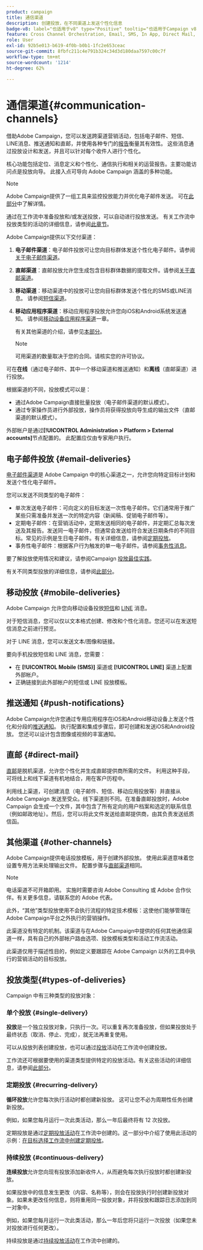 ```yaml
---
product: campaign
title: 通信渠道
description: 创建投放，在不同渠道上发送个性化信息
badge-v8: label="也适用于v8" type="Positive" tooltip="也适用于Campaign v8"
feature: Cross Channel Orchestration, Email, SMS, In App, Direct Mail, Push
role: User
exl-id: 92b5e013-b619-4f0b-b0b1-1fc2e653ceac
source-git-commit: 8fbfc211c4e791b324c34d3d180daa7597c00c7f
workflow-type: tm+mt
source-wordcount: '1214'
ht-degree: 62%

---
```


# 通信渠道{#communication-channels}

借助Adobe Campaign，您可以发送跨渠道营销活动，包括电子邮件、短信、LINE消息、推送通知和直邮，并使用各种专门的[报告](../../reporting/using/delivery-reports.md)衡量其有效性。 这些消息通过投放设计和发送，并且可以针对每个收件人进行个性化。

核心功能包括定位、消息定义和个性化、通信执行和相关的运营报告。主要功能访问点是投放向导。 此接入点可导向 Adobe Campaign 涵盖的多种功能。

>[!NOTE]
>
>Adobe Campaign提供了一组工具来监控投放能力并优化电子邮件发送。 可在[此部分](about-deliverability.md)中了解详情。

通过在工作流中准备投放和/或发送投放，可以自动进行投放发送。 有关工作流中投放类型的活动的详细信息，请参阅[此章节](../../workflow/using/about-action-activities.md)。

Adobe Campaign提供以下交付渠道：

1. **电子邮件渠道**：电子邮件投放可让您向目标群体发送个性化电子邮件。请参阅[关于电子邮件渠道](about-email-channel.md)。
1. **直邮渠道**：直邮投放允许您生成包含目标群体数据的提取文件。请参阅[关于直邮渠道](about-direct-mail-channel.md)。
1. **移动渠道**：移动渠道中的投放可让您向目标群体发送个性化的SMS或LINE消息。 请参阅[短信渠道](sms-channel.md)。
1. **移动应用程序渠道**：移动应用程序投放允许您向iOS和Android系统发送通知。 请参阅[移动设备应用程序渠道](about-mobile-app-channel.md)一章。

   有关其他渠道的介绍，请参见[本部分](#other-channels)。

   >[!NOTE]
   >
   >可用渠道的数量取决于您的合同。请核实您的许可协议。

可在&#x200B;**在线**（通过电子邮件、其中一个移动渠道和推送通知）和&#x200B;**离线**（直邮渠道）进行投放。

根据渠道的不同，投放模式可以是：

* 通过Adobe Campaign直接批量投放（电子邮件渠道的默认模式）。
* 通过专家操作员进行外部投放，操作员将获得投放向导生成的输出文件（直邮渠道的默认模式）。

外部帐户是通过&#x200B;**[!UICONTROL Administration > Platform > External accounts]**&#x200B;节点配置的。 此配置应仅由专家用户执行。

## 电子邮件投放 {#email-deliveries}

[电子邮件渠道](about-email-channel.md)是 Adobe Campaign 中的核心渠道之一，允许您向特定目标计划和发送个性化电子邮件。

您可以发送不同类型的电子邮件：

* 单次发送电子邮件：可向定义的目标发送一次性电子邮件。它们通常用于推广某些只需准备并发送一次的特定内容（新闻稿、促销电子邮件等）。
* 定期电子邮件：在营销活动中，定期发送相同的电子邮件，并定期汇总每次发送及其报告。发送同一电子邮件，但通常会发送给符合发送日期条件的不同目标。常见的示例是生日电子邮件。有关详细信息，请参阅[定期投放](../../workflow/using/recurring-delivery.md)。
* 事务性电子邮件：根据客户行为触发的单一电子邮件。请参阅[事务性消息](../../message-center/using/about-transactional-messaging.md)。

要了解投放使用情况和建议，请参阅Campaign [投放最佳实践](delivery-best-practices.md)。

有关不同类型投放的详细信息，请参阅[此部分](#types-of-deliveries)。

## 移动投放 {#mobile-deliveries}

Adobe Campaign 允许您向移动设备投放[短信](sms-channel.md)和 [LINE](line-channel.md) 消息。

对于短信消息，您可以仅以文本格式创建、修改和个性化消息。您还可以在发送短信消息之前进行预览。

对于 LINE 消息，您可以发送文本/图像和链接。

要向手机投放短信和 LINE 消息，您需要：

* 在 **[!UICONTROL Mobile (SMS)]** 渠道或 **[!UICONTROL LINE]** 渠道上配置外部帐户。
* 正确链接到此外部帐户的短信或 LINE 投放模板。

## 推送通知 {#push-notifications}

Adobe Campaign允许您通过专用应用程序在iOS和Android移动设备上发送个性化和分段的[推送通知](about-mobile-app-channel.md)。 执行配置和集成步骤后，即可创建和发送iOS和Android投放。 您还可以设计包含图像或视频的丰富通知。

## 直邮 {#direct-mail}

[直邮](about-direct-mail-channel.md)是脱机渠道，允许您个性化并生成直邮提供商所需的文件。 利用这种手段，可将线上和线下渠道有机地结合，用在客户历程中。

利用线上渠道，可创建消息（电子邮件、短信、移动应用投放等）并直接从 Adobe Campaign 发送至受众。线下渠道则不同。在准备直邮投放时，Adobe Campaign 会生成一个文件，其中包含了所有定向的用户档案和选定的联系信息（例如邮政地址）。然后，您可以将此文件发送给直邮提供商，由其负责发送纸质信函。

## 其他渠道 {#other-channels}

Adobe Campaign提供电话投放模板，用于创建外部投放。 使用此渠道意味着您设置专用方法来处理输出文件。 配置步骤与[直邮渠道](about-direct-mail-channel.md)相同。

>[!NOTE]
>
>电话渠道不可开箱即用。 实施时需要咨询 Adobe Consulting 或 Adobe 合作伙伴。有关更多信息，请联系您的 Adobe 代表。

此外，“其他”类型投放使用不会执行流程的特定技术模板：这使他们能够管理在Adobe Campaign平台之外执行的营销操作。

此渠道没有特定的机制。该渠道与在Adobe Campaign中提供的任何其他通信渠道一样，具有自己的外部帐户路由选项、投放模板类型和活动工作流活动。

此渠道仅用于描述性目的，例如定义要跟踪在 Adobe Campaign 以外的工具中执行的营销活动的目标投放。

## 投放类型{#types-of-deliveries}

Campaign 中有三种类型的投放对象：

### 单个投放 {#single-delivery}

**投放**&#x200B;是一个独立投放对象，只执行一次。可以重复再次准备投放，但如果投放处于最终状态（取消、停止、完成），就无法再重复使用。

可以从投放列表创建投放，也可以通过[投放](../../workflow/using/delivery.md)活动在工作流中创建投放。

工作流还可根据要使用的渠道类型提供特定的投放活动。有关这些活动的详细信息，请参阅[此部分](../../workflow/using/cross-channel-deliveries.md)。

### 定期投放 {#recurring-delivery}

**循环投放**&#x200B;允许您每次执行活动时都创建新投放。 这可让您不必为周期性任务创建新投放。

例如，如果您每月运行一次此类活动，那么一年后最终将有 12 次投放。

定期投放是通过[定期投放活动](../../workflow/using/recurring-delivery.md)在工作流中创建的。这一部分中介绍了使用此活动的示例：[在目标选择工作流中创建定期投放](../../workflow/using/sending-a-birthday-email.md#creating-a-recurring-delivery-in-a-targeting-workflow)。

### 持续投放 {#continuous-delivery}

**连续投放**&#x200B;允许您向现有投放添加新收件人，从而避免每次执行投放时都创建新投放。

如果投放中的信息发生更改（内容、名称等），则会在投放执行时创建新投放对象。如果未更改任何信息，则将重用同一投放对象，并将投放和跟踪日志添加到同一对象中。

例如，如果您每月运行一次此类活动，那么一年后您将只运行一次投放（如果您未对投放进行任何更改）。

持续投放是通过[持续投放活动](../../workflow/using/continuous-delivery.md)在工作流中创建的。
